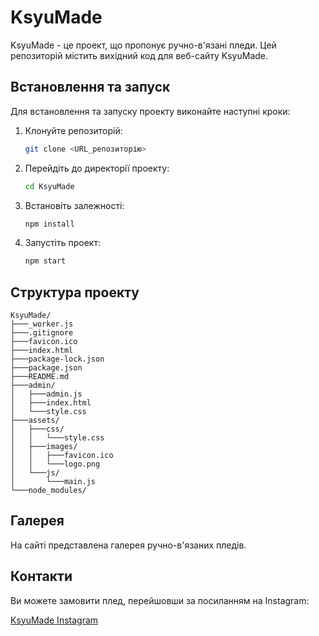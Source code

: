 # KsyuMade

KsyuMade - це проект, що пропонує ручно-в'язані пледи. Цей репозиторій містить вихідний код для веб-сайту KsyuMade.

## Встановлення та запуск

Для встановлення та запуску проекту виконайте наступні кроки:

1. Клонуйте репозиторій:
   ```bash
   git clone <URL_репозиторію>
   ```
2. Перейдіть до директорії проекту:
   ```bash
   cd KsyuMade
   ```
3. Встановіть залежності:
   ```bash
   npm install
   ```
4. Запустіть проект:
   ```bash
   npm start
   ```

## Структура проекту

```
KsyuMade/
├───_worker.js
├───.gitignore
├───favicon.ico
├───index.html
├───package-lock.json
├───package.json
├───README.md
├───admin/
│   ├───admin.js
│   ├───index.html
│   └───style.css
├───assets/
│   ├───css/
│   │   └───style.css
│   ├───images/
│   │   ├───favicon.ico
│   │   └───logo.png
│   └───js/
│       └───main.js
└───node_modules/
```

## Галерея

На сайті представлена галерея ручно-в'язаних пледів.

## Контакти

Ви можете замовити плед, перейшовши за посиланням на Instagram:

[KsyuMade Instagram](https://instagram.com/ksyu_made)
